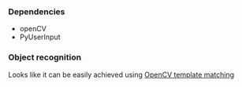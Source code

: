 ### Dependencies
* openCV
* PyUserInput

### Object recognition
Looks like it can be easily achieved using [OpenCV template matching]

[OpenCV template matching]: http://docs.opencv.org/doc/tutorials/imgproc/histograms/template_matching/template_matching.html
